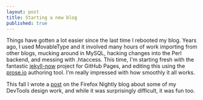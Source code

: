 ```yaml
---
layout: post
title: Starting a new blog
published: true
---
```


Things have gotten a lot easier since the last time I rebooted my blog. Years ago, I used MovableType and it involved many hours of work importing from other blogs, mucking around in MySQL, hacking changes into the Perl backend, and messing with .htaccess. This time, I'm starting fresh with the fantastic [jekyll-now](https://github.com/barryclark/jekyll-now) project for GitHub Pages, and editing this using the [prose.io](http://prose.io/) authoring tool. I'm really impressed with how smoothly it all works.

This fall I wrote a [post](https://blog.nightly.mozilla.org/2017/09/11/developer-tools-visual-refresh-coming-to-nightly/) on the Firefox Nightly blog about some of my DevTools design work, and while it was surprisingly difficult, it was fun too.
